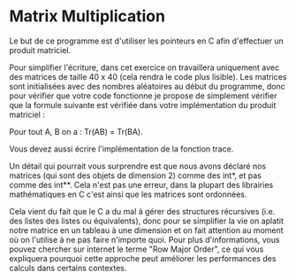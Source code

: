 # Matrix Multiplication
Le but de ce programme est d'utiliser les pointeurs en C afin d'effectuer un 
produit matriciel.

Pour simplifier l'écriture, dans cet exercice on travaillera uniquement avec 
des matrices de taille 40 x 40 (cela rendra le code plus lisible). Les matrices 
sont initialisées avec des nombres aléatoires au début du programme, donc 
pour vérifier que votre code fonctionne je propose de simplement vérifier que 
la formule suivante est vérifiée dans votre implémentation du produit 
matriciel :

Pour tout A, B on a : Tr(AB) = Tr(BA).

Vous devez aussi écrire l'implémentation de la fonction trace.

Un détail qui pourrait vous surprendre est que nous avons déclaré nos 
matrices (qui sont des objets de dimension 2) comme des int\*, et pas comme des 
int\*\*. Cela n'est pas une erreur, dans la plupart des librairies 
mathématiques en C c'est ainsi que les matrices sont ordonnées.

Cela vient du fait que le C a du mal à gérer des structures récursives (i.e. 
des listes des listes ou équivalents), donc pour se simplifier la vie on 
aplatit notre matrice en un tableau à une dimension et on fait attention au 
moment où on l'utilise à ne pas faire n'importe quoi. Pour plus 
d'informations, vous pouvez chercher sur internet le terme "Row Major Order", 
ce qui vous expliquera pourquoi cette approche peut améliorer les performances 
des calculs dans certains contextes.

